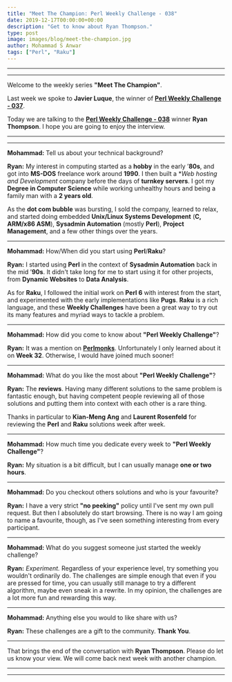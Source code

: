 ```yaml
---
title: "Meet The Champion: Perl Weekly Challenge - 038"
date: 2019-12-17T00:00:00+00:00
description: "Get to know about Ryan Thompson."
type: post
image: images/blog/meet-the-champion.jpg
author: Mohammad S Anwar
tags: ["Perl", "Raku"]
---
```

---
---

Welcome to the weekly series **"Meet The Champion"**.

Last week we spoke to **Javier Luque**, the winner of **[Perl Weekly Challenge - 037](/blog/meet-the-champion-037)**.

Today we are talking to the **[Perl Weekly Challenge - 038](/blog/perl-weekly-challenge-038)** winner **Ryan Thompson**. I hope you are going to enjoy the interview.

---
---

**Mohammad:** Tell us about your technical background?

**Ryan:** My interest in computing started as a **hobby** in the early ’**80s**, and got into **MS-DOS** freelance work around **1990**. I then built a **Web hosting and Development* company before the days of **turnkey servers**. I got my **Degree in Computer Science** while working unhealthy hours and being a family man with a **2 years old**.

As the **dot com bubble** was bursting, I sold the company, learned to relax, and started doing embedded **Unix/Linux Systems Development** (**C, ARM/x86 ASM**), **Sysadmin Automation** (mostly **Perl**), **Project Management**, and a few other things over the years.

---

**Mohammad:** How/When did you start using **Perl**/**Raku**?

**Ryan:** I started using **Perl** in the context of **Sysadmin Automation** back in the mid ’**90s**. It didn't take long for me to start using it for other projects, from **Dynamic Websites** to **Data Analysis**.

As for **Raku**, I followed the initial work on **Perl 6** with interest from the start, and experimented with the early implementations like **Pugs**. **Raku** is a rich language, and these **Weekly Challenges** have been a great way to try out its many features and myriad ways to tackle a problem.

---

**Mohammad:** How did you come to know about **"Perl Weekly Challenge"**?

**Ryan:** It was a mention on [**Perlmonks**](https://perlmonks.org). Unfortunately I only learned about it on **Week 32**. Otherwise, I would have joined much sooner!

---

**Mohammad:** What do you like the most about **"Perl Weekly Challenge"**?

**Ryan:** The **reviews**. Having many different solutions to the same problem is fantastic enough, but having competent people reviewing all of those solutions and putting them into context with each other is a rare thing.

Thanks in particular to **Kian-Meng Ang** and **Laurent Rosenfeld** for reviewing the **Perl** and **Raku** solutions week after week.

---

**Mohammad:** How much time you dedicate every week to **"Perl Weekly Challenge"**?

**Ryan:** My situation is a bit difficult, but I can usually manage **one or two hours**.

---

**Mohammad:** Do you checkout others solutions and who is your favourite?

**Ryan:** I have a very strict **"no peeking"** policy until I've sent my own pull request. But then I absolutely do start browsing. There is no way I am going to name a favourite, though, as I've seen something interesting from every participant.

---

**Mohammad:** What do you suggest someone just started the weekly challenge?

**Ryan:** *Experiment.* Regardless of your experience level, try something you wouldn't ordinarily do. The challenges are simple enough that even if you are pressed for time, you can usually still manage to try a different algorithm, maybe even sneak in a rewrite. In my opinion, the challenges are a lot more fun and rewarding this way.

---

**Mohammad:** Anything else you would to like share with us?

**Ryan:** These challenges are a gift to the community. **Thank You**.

---

That brings the end of the conversation with **Ryan Thompson**. Please do let us know your view. We will come back next week with another champion.

---
---
